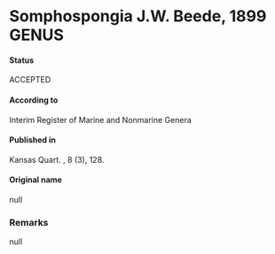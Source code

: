 Somphospongia J.W. Beede, 1899 GENUS
=======

#### Status
ACCEPTED

#### According to
Interim Register of Marine and Nonmarine Genera

#### Published in
Kansas Quart. , 8 (3), 128.

#### Original name
null

### Remarks
null